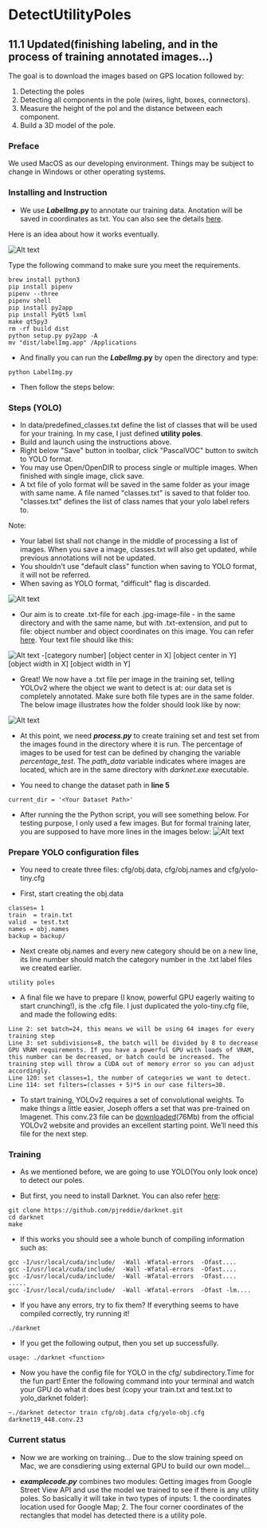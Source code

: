 # DetectUtilityPoles
## 11.1 Updated(finishing labeling, and in the process of training annotated images...)

The goal is to download the images based on GPS location followed by:
1. Detecting the poles
2. Detecting all components in the pole (wires, light, boxes, connectors).
3. Measure the height of the pol and the distance between each component.
4. Build a 3D model of the pole.

### Preface

We used MacOS as our developing environment. Things may be subject to change in Windows or other operating systems. 

### Installing and Instruction

- We use **_LabelImg_.py** to annotate our training data. Anotation will be saved in coordinates as txt. You can also see the details [here](https://github.com/tzutalin/labelImg#macos).

Here is an idea about how it works eventually.

![Alt text](https://raw.githubusercontent.com/tzutalin/labelImg/master/demo/demo3.jpg)

Type the following command to make sure you meet the requirements.

```
brew install python3
pip install pipenv
pipenv --three
pipenv shell
pip install py2app
pip install PyQt5 lxml
make qt5py3
rm -rf build dist
python setup.py py2app -A
mv "dist/labelImg.app" /Applications
```
- And finally you can run the **_LabelImg_.py** by open the directory and type:
```
python LabelImg.py
```

- Then follow the steps below:


### Steps (YOLO)
- In data/predefined_classes.txt define the list of classes that will be used for your training. In my case, I just defined **utility poles**.
- Build and launch using the instructions above.
- Right below "Save" button in toolbar, click "PascalVOC" button to switch to YOLO format.
- You may use Open/OpenDIR to process single or multiple images. When finished with single image, click save.
- A txt file of yolo format will be saved in the same folder as your image with same name. A file named "classes.txt" is saved to that folder too. "classes.txt" defines the list of class names that your yolo label refers to.

Note:

- Your label list shall not change in the middle of processing a list of images. When you save a image, classes.txt will also get updated, while previous annotations will not be updated.
- You shouldn't use "default class" function when saving to YOLO format, it will not be referred.
- When saving as YOLO format, "difficult" flag is discarded.

![Alt text](https://github.com/leonshen95/DetectUtilityPoles/blob/master/YOLO.jpg)

- Our aim is to create .txt-file for each .jpg-image-file - in the same directory and with the same name, but with .txt-extension, and put to file: object number and object coordinates on this image. You can refer [here](https://medium.com/@manivannan_data/how-to-train-yolov2-to-detect-custom-objects-9010df784f36). Your text file should like this:

![Alt text](https://cdn-images-1.medium.com/max/1600/0*DlB8bHOE0E8WzLik.PNG)
-[category number] [object center in X] [object center in Y] [object width in X] [object width in Y]

- Great! We now have a .txt file per image in the training set, telling YOLOv2 where the object we want to detect is at: our data set is completely annotated. Make sure both file types are in the same folder. The below image illustrates how the folder should look like by now:

![Alt text](https://github.com/leonshen95/DetectUtilityPoles/blob/master/annotated_images.jpg?raw=true)

- At this point, we need **_process.py_** to create training set and test set from the images found in the directory where it is run. The percentage of images to be used for test can be defined by changing the variable _percentage_test_. The _path_data_ variable indicates where images are located, which are in the same directory with _darknet.exe_ executable.

- You need to change the dataset path in **line 5**

```
current_dir = '<Your Dataset Path>'
```
- After running the the Python script, you will see something below. For testing purpose, I only used a few images. But for formal training later, you are supposed to have more lines in the images below:
![Alt text](https://github.com/leonshen95/DetectUtilityPoles/blob/master/train_test.jpg?raw=true)

### Prepare YOLO configuration files
- You need to create three files: cfg/obj.data, cfg/obj.names and cfg/yolo-tiny.cfg

- First, start creating the obj.data

```
classes= 1  
train  = train.txt  
valid  = test.txt  
names = obj.names  
backup = backup/
```
- Next create obj.names and every new category should be on a new line, its line number should match the category number in the .txt label files we created earlier.
```
utility poles
```
- A final file we have to prepare (I know, powerful GPU eagerly waiting to start crunching!), is the .cfg file. I just duplicated the yolo-tiny.cfg file, and made the following edits:
```
Line 2: set batch=24, this means we will be using 64 images for every training step
Line 3: set subdivisions=8, the batch will be divided by 8 to decrease GPU VRAM requirements. If you have a powerful GPU with loads of VRAM, this number can be decreased, or batch could be increased. The training step will throw a CUDA out of memory error so you can adjust accordingly.
Line 120: set classes=1, the number of categories we want to detect.
Line 114: set filters=(classes + 5)*5 in our case filters=30.
```
- To start training, YOLOv2 requires a set of convolutional weights. To make things a little easier, Joseph offers a set that was pre-trained on Imagenet. This conv.23 file can be [downloaded](https://pjreddie.com/media/files/darknet19_448.conv.23)(76Mb) from the official YOLOv2 website and provides an excellent starting point. We’ll need this file for the next step.

### Training

- As we mentioned before, we are going to use YOLO(You only look once) to detect our poles.

- But first, you need to install Darknet. You can also refer [here](https://github.com/tzutalin/labelImg#macos):
```
git clone https://github.com/pjreddie/darknet.git
cd darknet
make
```
- If this works you should see a whole bunch of compiling information such as:
```mkdir -p obj
gcc -I/usr/local/cuda/include/  -Wall -Wfatal-errors  -Ofast....
gcc -I/usr/local/cuda/include/  -Wall -Wfatal-errors  -Ofast....
gcc -I/usr/local/cuda/include/  -Wall -Wfatal-errors  -Ofast....
.....
gcc -I/usr/local/cuda/include/  -Wall -Wfatal-errors  -Ofast -lm....
```
- If you have any errors, try to fix them? If everything seems to have compiled correctly, try running it!
```
./darknet
```
- If you get the following output, then you set up successfully.
```
usage: ./darknet <function>
```
- Now you have the config file for YOLO in the cfg/ subdirectory.Time for the fun part! Enter the following command into your terminal and watch your GPU do what it does best (copy your train.txt and test.txt to yolo_darknet folder):
```
~./darknet detector train cfg/obj.data cfg/yolo-obj.cfg darknet19_448.conv.23
```
### Current status

- Now we are working on training... Due to the slow training speed on Mac, we are consdiering using external GPU to build our own model...

- **_examplecode.py_** combines two modules: Getting images from Google Street View API and use the model we trained to see if there is any utility poles. So basically it will take in two types of inputs: 1. the coordinates location used for Google Map; 2. The four corner coordinates of the rectangles that model has detected there is a utility pole.

